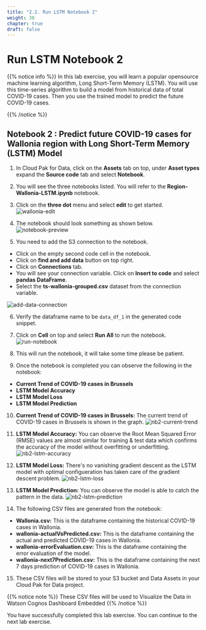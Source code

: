 ```yaml
---
title: "2.2. Run LSTM Notebook 2"
weight: 30
chapter: true
draft: false
---
```


# Run LSTM Notebook 2

{{% notice info %}}
In this lab exercise, you will learn a popular opensource machine learning algorithm, Long Short-Term Memory (LSTM). You will use this time-series algorithm to build a model from historical data of total COVID-19 cases. Then you use the trained model to predict the future COVID-19 cases.

{{% /notice %}}

## Notebook 2 : Predict future COVID-19 cases for Wallonia region with Long Short-Term Memory (LSTM) Model

1. In Cloud Pak for Data, click on the **Assets** tab on top, under **Asset types** expand the **Source code** tab and select **Notebook**.

1. You will see the three notebooks listed. You will refer to the **Region-Wallonia-LSTM.ipynb** notebook.

1. Click on the **three dot** menu and select **edit** to get started.
![wallonia-edit](/images/50_low_no_code_ml_Lab/edit-nb-2.png?classes=shadow)

1. The notebook should look something as shown below.
![notebook-preview](/images/50_low_no_code_ml_Lab/notebook2-preview.png?classes=shadow)

<!-- - Install/upgrade the required packages by running the first two cells.

- Restart the Kernel after installing/upgrading the packages. Click on **Kernel** and select **Restart**. -->

5. You need to add the S3 connection to the notebook.
  - Click on the empty second code cell in the notebook.
  - Click on **find and add data** button on top right.
  - Click on **Connections** tab.
  - You will see your connection variable. Click on **Insert to code** and select **pandas DataFrame**.
  - Select the **ts-wallonia-grouped.csv** dataset from the connection variable.

  ![add-data-connection](/images/50_low_no_code_ml_Lab/add-data-connection-nb2.gif?classes=shadow)

6. Verify the dataframe name to be `data_df_1` in the generated code snippet.

<!-- - Click on the thrid cell and click on **Cell** and select **Run All Below** to run the notebook. -->

7. Click on **Cell** on top and select **Run All** to run the notebook.
![run-notebook](/images/50_low_no_code_ml_Lab/notebook2-run-all.png?classes=shadow)

8. This will run the notebook, it will take some time please be patient.

9. Once the notebook is completed you can observe the following in the notebook:
  - **Current Trend of COVID-19 cases in Brussels**
  - **LSTM Model Accuracy**
  - **LSTM Model Loss**
  - **LSTM Model Prediction**

10. **Current Trend of COVID-19 cases in Brussels:** The current trend of COVID-19 cases in Brussels is shown in the graph.
![nb2-current-trend](/images/50_low_no_code_ml_Lab/nb2-current-trend.png?classes=shadow)

11. **LSTM Model Accuracy:** You can observe the Root Mean Squared Error (RMSE) values are almost similar for training & test data which confirms the accuracy of the model without overfitting or underfitting.
![nb2-lstm-accuracy](/images/50_low_no_code_ml_Lab/nb2-model-accuracy.png?classes=shadow)

12. **LSTM Model Loss:** There's no vanishing gradient descent as the LSTM model with optimal configueration has taken care of the gradient descent problem.
![nb2-lstm-loss](/images/50_low_no_code_ml_Lab/nb2-model-loss.png?classes=shadow)

13. **LSTM Model Prediction:** You can observe the model is able to catch the pattern in the data.
![nb2-lstm-prediction](/images/50_low_no_code_ml_Lab/nb2-prediction.png?classes=shadow)

14. The following CSV files are generated from the notebook:
  - **Wallonia.csv:** This is the dataframe containing the historical COVID-19 cases in Wallonia.
  - **wallonia-actualVsPredicted.csv:** This is the dataframe containing the actual and predicted COVID-19 cases in Wallonia.
  - **wallonia-errorEvaluation.csv:** This is the dataframe containing the error evaluation of the model.
  - **wallonia-next7Prediction.csv:** This is the dataframe containing the next 7 days prediction of COVID-19 cases in Wallonia.

15. These CSV files will be stored to your S3 bucket and Data Assets in your Cloud Pak for Data project.

{{% notice note %}}
These CSV files will be used to Visualize the Data in Watson Cognos Dashboard Embedded
{{% /notice %}}

You have successfully completed this lab exercise. You can continue to the next lab exercise.